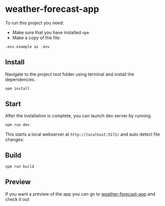 # weather-forecast-app
To run this project you need:
- Make sure that you have installed `npm`
- Make a copy of the file:
```bash
.env.example as .env
```
## Install

Navigate to the project root folder using terminal and install the dependencies.

```js
npm install
```

## Start

After the installation is complete, you can launch dev server by running.

```js
npm run dev
```

This starts a local webserver at `http://localhost:5173/` and auto detect file changes:

## Build

```js
npm run build
```

## Preview
If you want a preview of the app you can go to [weather-forecast-app](https://weather-forecast-app-eosin.vercel.app/) and check it out
